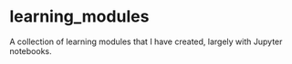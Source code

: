 # learning_modules
A collection of learning modules that I have created, largely with Jupyter notebooks.

